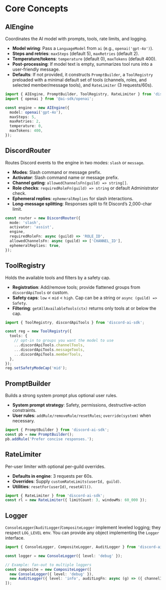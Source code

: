 # Core Concepts

## AIEngine

Coordinates the AI model with prompts, tools, rate limits, and logging.

- **Model wiring**: Pass a `LanguageModel` from `ai` (e.g., `openai('gpt-4o')`).
- **Steps and retries**: `maxSteps` (default 5), `maxRetries` (default 2).
- **Temperature/tokens**: `temperature` (default 0), `maxTokens` (default 400).
- **Post-processing**: If model text is empty, summarizes tool runs into a user-friendly message.
- **Defaults**: If not provided, it constructs `PromptBuilder`, a `ToolRegistry` preloaded with a minimal default set of tools (channels, roles, and selected member/message tools), and `RateLimiter` (3 requests/60s).

```ts
import { AIEngine, PromptBuilder, ToolRegistry, RateLimiter } from 'discord-ai-sdk';
import { openai } from '@ai-sdk/openai';

const engine = new AIEngine({
  model: openai('gpt-4o'),
  maxSteps: 5,
  maxRetries: 2,
  temperature: 0,
  maxTokens: 400,
});
```

## DiscordRouter

Routes Discord events to the engine in two modes: `slash` or `message`.

- **Modes**: Slash command or message prefix.
- **Activator**: Slash command name or message prefix.
- **Channel gating**: `allowedChannelsFn(guild) => string[]`.
- **Role checks**: `requiredRoleFn(guild) => string` or default Administrator check.
- **Ephemeral replies**: `ephemeralReplies` for slash interactions.
- **Long-message splitting**: Responses split to fit Discord’s 2,000-char limit.

```ts
const router = new DiscordRouter({
  mode: 'slash',
  activator: 'assist',
  engine,
  requiredRoleFn: async (guild) => 'ROLE_ID',
  allowedChannelsFn: async (guild) => ['CHANNEL_ID'],
  ephemeralReplies: true,
});
```

## ToolRegistry

Holds the available tools and filters by a safety cap.

- **Registration**: Add/remove tools; provide flattened groups from `discordApiTools` or custom.
- **Safety caps**: `low` < `mid` < `high`. Cap can be a string or `async (guild) => Safety`.
- **Filtering**: `getAllAvailableTools(ctx)` returns only tools at or below the cap.

```ts
import { ToolRegistry, discordApiTools } from 'discord-ai-sdk';

const reg = new ToolRegistry({
  tools: {
    // opt-in to groups you want the model to use
    ...discordApiTools.channelTools,
    ...discordApiTools.messageTools,
    ...discordApiTools.memberTools,
  },
});
reg.setSafetyModeCap('mid');
```

## PromptBuilder

Builds a strong system prompt plus optional user rules.

- **System prompt strategy**: Safety, permissions, destructive-action constraints.
- **User rules**: `addRule/removeRule/resetRules`; `override(system)` when necessary.

```ts
import { PromptBuilder } from 'discord-ai-sdk';
const pb = new PromptBuilder();
pb.addRule('Prefer concise responses.');
```

## RateLimiter

Per-user limiter with optional per-guild overrides.

- **Defaults in engine**: 3 requests per 60s.
- **Overrides**: Supply `customRateLimits(userId, guild)`.
- **Utilities**: `resetFor(userId)`, `resetAll()`.

```ts
import { RateLimiter } from 'discord-ai-sdk';
const rl = new RateLimiter({ limitCount: 3, windowMs: 60_000 });
```

## Logger

`ConsoleLogger`/`AuditLogger`/`CompositeLogger` implement leveled logging; they respect `LOG_LEVEL` env. You can provide any object implementing the `Logger` interface.

```ts
import { ConsoleLogger, CompositeLogger, AuditLogger } from 'discord-ai-sdk';

const logger = new ConsoleLogger({ level: 'debug' });

// Example: fan-out to multiple loggers
const composite = new CompositeLogger([
  new ConsoleLogger({ level: 'debug' }),
  new AuditLogger({ level: 'info', auditLogFn: async (g) => ({ channelId: '123' }) }),
]);
```
